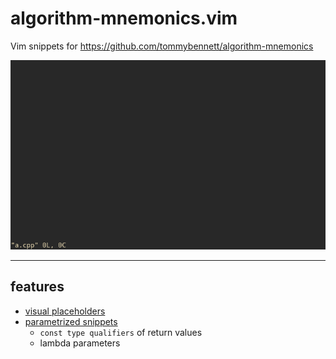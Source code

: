 algorithm-mnemonics.vim
=======================

Vim snippets for https://github.com/tommybennett/algorithm-mnemonics

![Gif](doc/sample.gif "Sample")

-------------------------

features
--------

* [visual placeholders](https://github.com/SirVer/ultisnips/blob/master/doc/UltiSnips.txt#L774-L817)
* [parametrized snippets](https://github.com/dawikur/algorithm-mnemonics.vim/blob/master/doc/algorithm_mnemonics.txt#L751-L776)
  * `const type qualifiers` of return values 
  * lambda parameters
